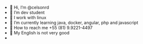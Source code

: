 - 👋 Hi, I’m @celsonrd
- 👀 I’m dev student
- :penguin: I work with linux
- 🌱 I’m currently learning java, docker, angular, php and javascript 
- :iphone: How to reach me +55 (81) 9.9221-4497
- :twisted_rightwards_arrows: My English is not very good
- 

<!---
celsonrd/celsonrd is a ✨ special ✨ repository because its `README.md` (this file) appears on your GitHub profile.
You can click the Preview link to take a look at your changes.
--->
